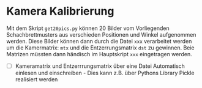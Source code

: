 # Kamera Kalibrierung

Mit dem Skript `get20pics.py` können 20 Bilder vom Vorliegenden Schachbrettmusters aus verschieden Positionen und Winkel aufgenommen werden.
Diese Bilder können dann durch die Datei `xxx` verarbeitet werden um die Kamermatrix: `mtx` und die Entzerrungsmatrix `dst` zu gewinnen.
Beie Matrizen müssten dann händisch im Hauptskript `xxx` eingetragen werden. 

- [ ] Kameramatrix und Entzerrrungsmatrix über eine Datei Automatisch einlesen und einschreiben - Dies kann z.B. über Pythons Library Pickle realisiert werden
